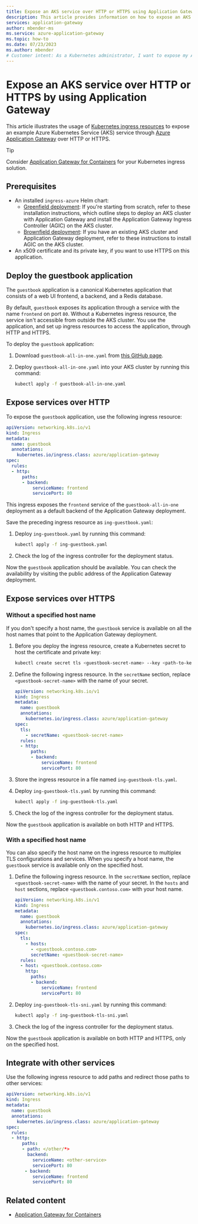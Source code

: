 ```yaml
---
title: Expose an AKS service over HTTP or HTTPS using Application Gateway
description: This article provides information on how to expose an AKS service over HTTP or HTTPS by using Application Gateway.
services: application-gateway
author: mbender-ms
ms.service: azure-application-gateway
ms.topic: how-to
ms.date: 07/23/2023
ms.author: mbender
# Customer intent: As a Kubernetes administrator, I want to expose my AKS services over HTTP and HTTPS using an Application Gateway, so that I can manage secure access to my applications from external clients.
---
```


# Expose an AKS service over HTTP or HTTPS by using Application Gateway

This article illustrates the usage of [Kubernetes ingress resources](https://kubernetes.io/docs/concepts/services-networking/ingress/) to expose an example Azure Kubernetes Service (AKS) service through [Azure Application Gateway](https://azure.microsoft.com/services/application-gateway/) over HTTP or HTTPS.

> [!TIP]
> Consider [Application Gateway for Containers](for-containers/overview.md) for your Kubernetes ingress solution.

## Prerequisites

- An installed `ingress-azure` Helm chart:
  - [Greenfield deployment](ingress-controller-install-new.md): If you're starting from scratch, refer to these installation instructions, which outline steps to deploy an AKS cluster with Application Gateway and install the Application Gateway Ingress Controller (AGIC) on the AKS cluster.
  - [Brownfield deployment](ingress-controller-install-existing.md): If you have an existing AKS cluster and Application Gateway deployment, refer to these instructions to install AGIC on the AKS cluster.
- An x509 certificate and its private key, if you want to use HTTPS on this application.

## Deploy the guestbook application

The `guestbook` application is a canonical Kubernetes application that consists of a web UI frontend, a backend, and a Redis database.

By default, `guestbook` exposes its application through a service with the name `frontend` on port `80`. Without a Kubernetes ingress resource, the service isn't accessible from outside the AKS cluster. You use the application, and set up ingress resources to access the application, through HTTP and HTTPS.

To deploy the `guestbook` application:

1. Download `guestbook-all-in-one.yaml` from [this GitHub page](https://raw.githubusercontent.com/kubernetes/examples/master/guestbook/all-in-one/guestbook-all-in-one.yaml).
1. Deploy `guestbook-all-in-one.yaml` into your AKS cluster by running this command:

   ```bash
   kubectl apply -f guestbook-all-in-one.yaml
   ```

## Expose services over HTTP

To expose the `guestbook` application, use the following ingress resource:

```yaml
apiVersion: networking.k8s.io/v1
kind: Ingress
metadata:
  name: guestbook
  annotations:
    kubernetes.io/ingress.class: azure/application-gateway
spec:
  rules:
  - http:
      paths:
      - backend:
          serviceName: frontend
          servicePort: 80
```

This ingress exposes the `frontend` service of the `guestbook-all-in-one` deployment as a default backend of the Application Gateway deployment.

Save the preceding ingress resource as `ing-guestbook.yaml`:

1. Deploy `ing-guestbook.yaml` by running this command:

    ```bash
    kubectl apply -f ing-guestbook.yaml
    ```

1. Check the log of the ingress controller for the deployment status.

Now the `guestbook` application should be available. You can check the availability by visiting the public address of the Application Gateway deployment.

## Expose services over HTTPS

### Without a specified host name

If you don't specify a host name, the `guestbook` service is available on all the host names that point to the Application Gateway deployment.

1. Before you deploy the ingress resource, create a Kubernetes secret to host the certificate and private key:

    ```bash
    kubectl create secret tls <guestbook-secret-name> --key <path-to-key> --cert <path-to-cert>
    ```

1. Define the following ingress resource. In the `secretName` section, replace `<guestbook-secret-name>` with the name of your secret.

    ```yaml
    apiVersion: networking.k8s.io/v1
    kind: Ingress
    metadata:
      name: guestbook
      annotations:
        kubernetes.io/ingress.class: azure/application-gateway
    spec:
      tls:
        - secretName: <guestbook-secret-name>
      rules:
      - http:
          paths:
          - backend:
              serviceName: frontend
              servicePort: 80
    ```

1. Store the ingress resource in a file named `ing-guestbook-tls.yaml`.

1. Deploy `ing-guestbook-tls.yaml` by running this command:

    ```bash
    kubectl apply -f ing-guestbook-tls.yaml
    ```

1. Check the log of the ingress controller for the deployment status.

Now the `guestbook` application is available on both HTTP and HTTPS.

### With a specified host name

You can also specify the host name on the ingress resource to multiplex TLS configurations and services. When you specify a host name, the `guestbook` service is available only on the specified host.

1. Define the following ingress resource. In the `secretName` section, replace `<guestbook-secret-name>` with the name of your secret. In the `hosts` and `host` sections, replace `<guestbook.contoso.com>` with your host name.

    ```yaml
    apiVersion: networking.k8s.io/v1
    kind: Ingress
    metadata:
      name: guestbook
      annotations:
        kubernetes.io/ingress.class: azure/application-gateway
    spec:
      tls:
        - hosts:
          - <guestbook.contoso.com>
          secretName: <guestbook-secret-name>
      rules:
      - host: <guestbook.contoso.com>
        http:
          paths:
          - backend:
              serviceName: frontend
              servicePort: 80
    ```

1. Deploy `ing-guestbook-tls-sni.yaml` by running this command:

    ```bash
    kubectl apply -f ing-guestbook-tls-sni.yaml
    ```

1. Check the log of the ingress controller for the deployment status.

Now the `guestbook` application is available on both HTTP and HTTPS, only on the specified host.

## Integrate with other services

Use the following ingress resource to add paths and redirect those paths to other services:

```yaml
apiVersion: networking.k8s.io/v1
kind: Ingress
metadata:
  name: guestbook
  annotations:
    kubernetes.io/ingress.class: azure/application-gateway
spec:
  rules:
  - http:
      paths:
      - path: </other/*>
        backend:
          serviceName: <other-service>
          servicePort: 80
       - backend:
          serviceName: frontend
          servicePort: 80
```

## Related content

- [Application Gateway for Containers](for-containers/overview.md)
